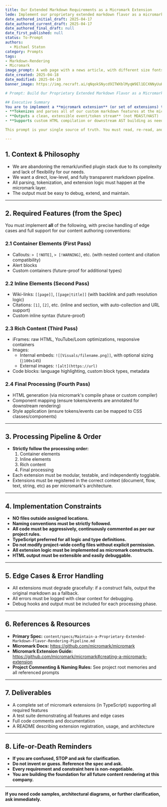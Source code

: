 ```yaml
---
title: Our Extended Markdown Requirements as a Micromark Extension
lede: Implement our proprietary extended markdown flavor as a micromark extension—bypassing remark, rehype, and all unified abstractions.
date_authored_initial_draft: 2025-04-17
date_authored_current_draft: 2025-04-17
date_authored_final_draft: null
date_first_published: null
status: To-Prompt
authors:
  - Michael Staton
category: Prompts
tags:
- Markdown-Rendering
- Micromark
image_prompt: A web page with a news article, with different size fonts and images, kind of jumping off the page.
date_created: 2025-04-18
date_modified: 2025-04-19
banner_image: https://img.recraft.ai/qNqokSNycd9ITWXblMyqW9El1ECXNNyUuH3JkBjA8rY/rs:fit:1024:2048:0/raw:1/plain/abs://external/images/51eca0b9-1b09-4693-95c4-b8e18c20966b

# Prompt: Build Our Proprietary Extended Markdown Flavor as a Micromark Extension

## Executive Summary
You are to implement a **micromark extension** (or set of extensions) that fully supports our proprietary extended markdown flavor, as specified in `content/specs/Maintain-a-Proprietary-Extended-Markdown-Flavor-Rendering-Pipeline.md`. We are intentionally bypassing all remark/rehype/unified abstractions. The goal is a direct, robust, maintainable, and extensible micromark-based pipeline that:
- **Tokenizes and parses all of our custom markdown features at the micromark level**
- **Outputs a clean, extensible event/token stream** (not MDAST/HAST)
- **Supports custom HTML compilation or downstream AST building as needed**

This prompt is your single source of truth. You must read, re-read, and reference every section of the linked specification and all referenced files. **Do not make assumptions, do not invent syntax, and do not deviate from the requirements.**

---
```


## 1. Context & Philosophy
- We are abandoning the remark/unified plugin stack due to its complexity and lack of flexibility for our needs.
- We want a direct, low-level, and fully transparent markdown pipeline.
- All parsing, tokenization, and extension logic must happen at the micromark layer.
- The output must be easy to debug, extend, and maintain.

---

## 2. Required Features (from the Spec)
You must implement **all** of the following, with precise handling of edge cases and full support for our content authoring conventions:

### 2.1 Container Elements (First Pass)
- Callouts: `> [!NOTE]`, `> [!WARNING]`, etc. (with nested content and citation compatibility)
- Alert blocks
- Custom containers (future-proof for additional types)

### 2.2 Inline Elements (Second Pass)
- Wiki-links: `[[page]]`, `[[page|title]]` (with backlink and path resolution logic)
- Citations: `[1]`, `[2]`, etc. (inline and section, with auto-collection and URL support)
- Custom inline syntax (future-proof)

### 2.3 Rich Content (Third Pass)
- iFrames: raw HTML, YouTube/Loom optimizations, responsive containers
- Images:
  - Internal embeds: `![[Visuals/filename.png]]`, with optional sizing (`|100x145`)
  - External images: `![alt](https://url)`
- Code blocks: language highlighting, custom block types, metadata

### 2.4 Final Processing (Fourth Pass)
- HTML generation (via micromark's compile phase or custom compiler)
- Component mapping (ensure tokens/events are annotated for downstream rendering)
- Style application (ensure tokens/events can be mapped to CSS classes/components)

---

## 3. Processing Pipeline & Order
- **Strictly follow the processing order:**
  1. Container elements
  2. Inline elements
  3. Rich content
  4. Final processing
- Each extension must be modular, testable, and independently togglable.
- Extensions must be registered in the correct context (document, flow, text, string, etc) as per micromark's architecture.

---

## 4. Implementation Constraints
- **NO files outside assigned locations.**
- **Naming conventions must be strictly followed.**
- **All code must be aggressively, continuously commented as per our project rules.**
- **TypeScript preferred for all logic and type definitions.**
- **Do not modify project-wide config files without explicit permission.**
- **All extension logic must be implemented as micromark constructs.**
- **HTML output must be extensible and easily debuggable.**

---

## 5. Edge Cases & Error Handling
- All extensions must degrade gracefully: if a construct fails, output the original markdown as a fallback.
- All errors must be logged with clear context for debugging.
- Debug hooks and output must be included for each processing phase.

---

## 6. References & Resources
- **Primary Spec:** `content/specs/Maintain-a-Proprietary-Extended-Markdown-Flavor-Rendering-Pipeline.md`
- **Micromark Docs:** https://github.com/micromark/micromark
- **Micromark Extension Guide:** https://github.com/micromark/micromark#creating-a-micromark-extension
- **Project Commenting & Naming Rules:** See project root memories and all referenced prompts

---

## 7. Deliverables
- A complete set of micromark extensions (in TypeScript) supporting all required features
- A test suite demonstrating all features and edge cases
- Full code comments and documentation
- A README describing extension registration, usage, and architecture

---

## 8. Life-or-Death Reminders
- **If you are confused, STOP and ask for clarification.**
- **Do not invent or guess. Reference the spec and ask.**
- **Every requirement and constraint here is non-negotiable.**
- **You are building the foundation for all future content rendering at this company.**

---

**If you need code samples, architectural diagrams, or further clarification, ask immediately.**
